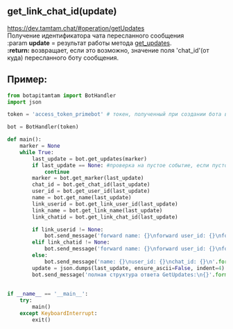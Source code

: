 ## get_link_chat_id(update)
https://dev.tamtam.chat/#operation/getUpdates  
Получение идентификатора чата пересланного сообщения  
:param **update** = результат работы метода [get_updates](get_updates.md).   
**:return:** возвращает, если это возможно, значение поля 'chat_id'(от куда) пересланного боту сообщения.

## Пример:
```python
from botapitamtam import BotHandler
import json

token = 'access_token_primebot' # токен, полученный при создании бота в @PrimeBot

bot = BotHandler(token)

def main():
    marker = None
    while True:
        last_update = bot.get_updates(marker)
        if last_update == None: #проверка на пустое событие, если пусто - возврат к началу цикла
            continue
        marker = bot.get_marker(last_update)
        chat_id = bot.get_chat_id(last_update)
        user_id = bot.get_user_id(last_update)
        name = bot.get_name(last_update)
        link_userid = bot.get_link_user_id(last_update)
        link_name = bot.get_link_name(last_update)
        link_chatid = bot.get_link_chat_id(last_update)

        if link_userid != None:
            bot.send_message('forward name: {}\nforward user_id: {}\nforward chat_id: {}\n'.format(link_name, link_userid, link_chatid), chat_id)
        elif link_chatid != None:
            bot.send_message('forward name: {}\nforward user_id: {}\nforward chat_id: {}\n'.format(link_name, link_userid, link_chatid), chat_id)
        else:    
            bot.send_message('name: {}\nuser_id: {}\nchat_id: {}\n'.format(name, user_id, chat_id), chat_id)
        update = json.dumps(last_update, ensure_ascii=False, indent=4)
        bot.send_message('полная структура ответа GetUpdates:\n{}'.format(str(update)), chat_id)
        
                
if __name__ == '__main__':
    try:
        main()
    except KeyboardInterrupt:
        exit()
```
